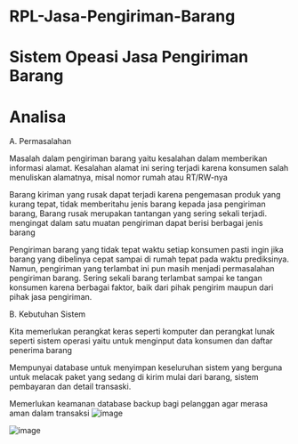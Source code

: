 # RPL-Jasa-Pengiriman-Barang
# Sistem Opeasi Jasa Pengiriman Barang
# Analisa

A. Permasalahan

Masalah dalam pengiriman barang yaitu kesalahan dalam memberikan informasi alamat. Kesalahan alamat ini sering terjadi karena konsumen salah menuliskan alamatnya, misal nomor rumah atau RT/RW-nya

Barang kiriman yang rusak dapat terjadi karena pengemasan produk yang kurang tepat, tidak memberitahu jenis barang kepada jasa pengiriman barang, Barang rusak merupakan tantangan yang sering sekali terjadi. mengingat dalam satu muatan pengiriman dapat berisi berbagai jenis barang

Pengiriman barang yang tidak tepat waktu setiap konsumen pasti ingin jika barang yang dibelinya cepat sampai di rumah tepat pada waktu prediksinya. Namun, pengiriman yang terlambat ini pun masih menjadi permasalahan pengiriman barang. Sering sekali barang terlambat sampai ke tangan konsumen karena berbagai faktor, baik dari pihak pengirim maupun dari pihak jasa pengiriman.

B. Kebutuhan Sistem

Kita memerlukan perangkat keras seperti komputer dan perangkat lunak seperti sistem operasi yaitu untuk menginput data konsumen dan daftar penerima barang 

Mempunyai database untuk menyimpan keseluruhan sistem yang berguna untuk melacak paket yang sedang di kirim mulai dari barang, sistem pembayaran dan detail transaski.

Memerlukan keamanan database backup bagi pelanggan agar merasa aman dalam transaksi
![image](https://github.com/AbiyanfarasDanuyasa/RPL-Jasa-Pengiriman-Barang/assets/115562487/061a855a-c0c3-408f-ae6d-f27a133fa4f1)

![image](https://github.com/AbiyanfarasDanuyasa/RPL-Jasa-Pengiriman-Barang/assets/115562487/ce1323d4-3b99-4ff1-abba-736a940adb87)

